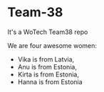 # Team-38
It's a WoTech Team38 repo

We are four awesome women:
- Vika is from Latvia,
- Anu is from Estonia,
- Kirta is from Estonia,
- Hanna is from Estonia
